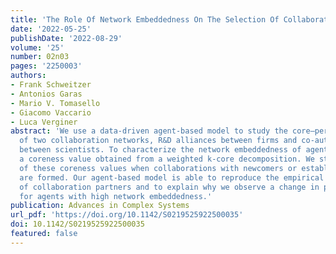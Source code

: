 ```yaml
---
title: 'The Role Of Network Embeddedness On The Selection Of Collaboration Partners: An Agent-Based Model With Empirical Validation'
date: '2022-05-25'
publishDate: '2022-08-29'
volume: '25'
number: 02n03
pages: '2250003'
authors:
- Frank Schweitzer 
- Antonios Garas
- Mario V. Tomasello
- Giacomo Vaccario
- Luca Verginer
abstract: 'We use a data-driven agent-based model to study the core–periphery structure
  of two collaboration networks, R&D alliances between firms and co-authorship relations
  between scientists. To characterize the network embeddedness of agents, we introduce
  a coreness value obtained from a weighted k-core decomposition. We study the change
  of these coreness values when collaborations with newcomers or established agents
  are formed. Our agent-based model is able to reproduce the empirical coreness differences
  of collaboration partners and to explain why we observe a change in partner selection
  for agents with high network embeddedness.'
publication: Advances in Complex Systems
url_pdf: 'https://doi.org/10.1142/S0219525922500035'
doi: 10.1142/S0219525922500035
featured: false
---
```

